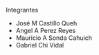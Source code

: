 Integrantes
- José M Castillo Queh
- Angel A Perez Reyes
- Mauricio A Sonda Cahuich
- Gabriel Chi Vidal
